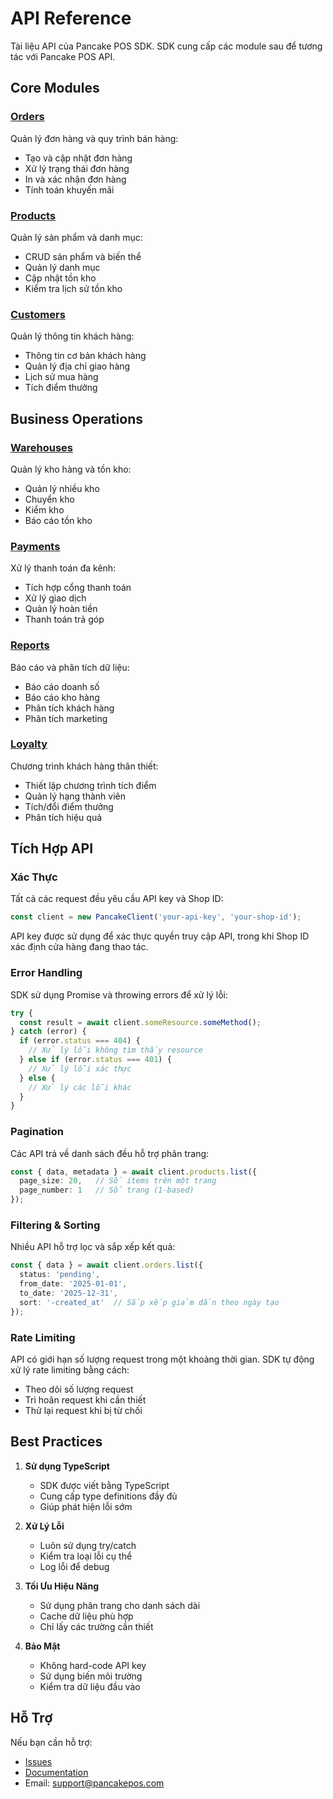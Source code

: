 # API Reference

Tài liệu API của Pancake POS SDK. SDK cung cấp các module sau để tương tác với Pancake POS API.

## Core Modules

### [Orders](./orders.md)

Quản lý đơn hàng và quy trình bán hàng:
- Tạo và cập nhật đơn hàng
- Xử lý trạng thái đơn hàng
- In và xác nhận đơn hàng
- Tính toán khuyến mãi

### [Products](./products.md)

Quản lý sản phẩm và danh mục:
- CRUD sản phẩm và biến thể
- Quản lý danh mục
- Cập nhật tồn kho
- Kiểm tra lịch sử tồn kho

### [Customers](./customers.md)

Quản lý thông tin khách hàng:
- Thông tin cơ bản khách hàng
- Quản lý địa chỉ giao hàng
- Lịch sử mua hàng
- Tích điểm thưởng

## Business Operations

### [Warehouses](./warehouses.md)

Quản lý kho hàng và tồn kho:
- Quản lý nhiều kho
- Chuyển kho
- Kiểm kho
- Báo cáo tồn kho

### [Payments](./payments.md)

Xử lý thanh toán đa kênh:
- Tích hợp cổng thanh toán
- Xử lý giao dịch
- Quản lý hoàn tiền
- Thanh toán trả góp

### [Reports](./reports.md)

Báo cáo và phân tích dữ liệu:
- Báo cáo doanh số
- Báo cáo kho hàng
- Phân tích khách hàng
- Phân tích marketing

### [Loyalty](./loyalty.md)

Chương trình khách hàng thân thiết:
- Thiết lập chương trình tích điểm
- Quản lý hạng thành viên
- Tích/đổi điểm thưởng
- Phân tích hiệu quả

## Tích Hợp API

### Xác Thực

Tất cả các request đều yêu cầu API key và Shop ID:

```typescript
const client = new PancakeClient('your-api-key', 'your-shop-id');
```

API key được sử dụng để xác thực quyền truy cập API, trong khi Shop ID xác định cửa hàng đang thao tác.

### Error Handling

SDK sử dụng Promise và throwing errors để xử lý lỗi:

```typescript
try {
  const result = await client.someResource.someMethod();
} catch (error) {
  if (error.status === 404) {
    // Xử lý lỗi không tìm thấy resource
  } else if (error.status === 401) {
    // Xử lý lỗi xác thực
  } else {
    // Xử lý các lỗi khác
  }
}
```

### Pagination

Các API trả về danh sách đều hỗ trợ phân trang:

```typescript
const { data, metadata } = await client.products.list({
  page_size: 20,   // Số items trên một trang
  page_number: 1   // Số trang (1-based)
});
```

### Filtering & Sorting

Nhiều API hỗ trợ lọc và sắp xếp kết quả:

```typescript
const { data } = await client.orders.list({
  status: 'pending',
  from_date: '2025-01-01',
  to_date: '2025-12-31',
  sort: '-created_at'  // Sắp xếp giảm dần theo ngày tạo
});
```

### Rate Limiting

API có giới hạn số lượng request trong một khoảng thời gian. SDK tự động xử lý rate limiting bằng cách:
- Theo dõi số lượng request
- Trì hoãn request khi cần thiết
- Thử lại request khi bị từ chối

## Best Practices

1. **Sử dụng TypeScript**
   - SDK được viết bằng TypeScript
   - Cung cấp type definitions đầy đủ
   - Giúp phát hiện lỗi sớm

2. **Xử Lý Lỗi**
   - Luôn sử dụng try/catch
   - Kiểm tra loại lỗi cụ thể
   - Log lỗi để debug

3. **Tối Ưu Hiệu Năng**
   - Sử dụng phân trang cho danh sách dài
   - Cache dữ liệu phù hợp
   - Chỉ lấy các trường cần thiết

4. **Bảo Mật**
   - Không hard-code API key
   - Sử dụng biến môi trường
   - Kiểm tra dữ liệu đầu vào

## Hỗ Trợ

Nếu bạn cần hỗ trợ:
- [Issues](https://github.com/epoxyteam/pancake-client-sdk/issues)
- [Documentation](https://docs.pancakepos.com)
- Email: support@pancakepos.com